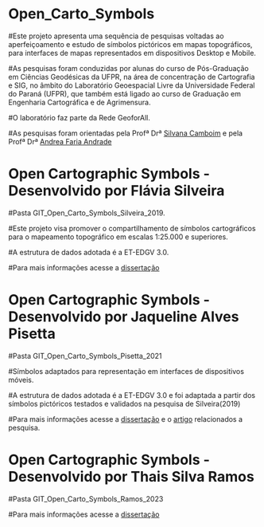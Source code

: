 # Open_Carto_Symbols

#Este projeto apresenta uma sequência de pesquisas voltadas ao aperfeiçoamento e estudo de símbolos pictóricos em mapas topográficos, para interfaces de mapas representados em dispositivos Desktop e Mobile.

#As pesquisas foram conduzidas por alunas do curso de Pós-Graduação em Ciências Geodésicas da UFPR, na área de concentração de Cartografia e SIG, no âmbito do Laboratório Geoespacial Livre da Universidade Federal do Paraná (UFPR), que também está ligado ao curso de Graduação em Engenharia Cartográfica e de Agrimensura.

#O laboratório faz parte da Rede GeoforAll. 

#As pesquisas foram orientadas pela Profª Drª [Silvana Camboim](https://buscatextual.cnpq.br/buscatextual/visualizacv.do?id=K4278513H7&tokenCaptchar=03AL8dmw-h9JoyaC1R306D6EoohN4Yx8LKI3X4CMLKEigG7oFu61Mbimez8Xg-iVH1FZPczUYABQMNRgW5YkX0jyhcmXtM3T-R-EfJXweb8YAYJuSHCc34dsnrqFh9T6XpbAs-LpEBW5zqp_UTWPpMKMIgSC5oGF8DbE6zH6bzenZ17ezxEZID-SOmHGwpdZ8CZkrw2VY_6oQ8Q1XjCRbsGUW_CqgTtM2jmg39YTNTy_SW8_uBNp4C8KHjnOuqB3JcBCBU4r6rd57dj9iSif1e7qaiPp472mARnQb_4cD2WKGW58LjyoirC71HXO2nWffi3XvMWjYYfglLD9muYsxW8nav2mRXbLKlkoYPS6C2CUj05OTmd0fcT9KF0F1aokAejE0J8Bhx9Et5Es5WBFbUQKyrWrO_8CGMLfdzu0kUY-o3sq5vZ-9ITjtGjb8iX8wqSzcXD0JNc3Rl2r-6PtMdNb9U4Ra1BMBrvaKNjLFJX6FzL6qq6lZ4PqWwBH8xIM1sGYChr-qdqWmDTClGAb9n4fPdlfPXdfIJpA50PndBfOKh7EQ4jgOHptVqBa7YIWXJu9n5qv1Gp6lwSLo8-JEUUAdYtpF_9HmTZGxx7XN9YwRZEI3ccQvcDV-f-88aXUXLxLqenxYjk5do) e pela Profª Drª [Andrea Faria Andrade](https://buscatextual.cnpq.br/buscatextual/visualizacv.do?id=K4769049D6&tokenCaptchar=03AL8dmw-kglgugVgCfnMtrbWMeaVpByDeKqP3mXnqzyEvuC99wCaskLjJMpKFwiuS-xJg0Sz1ZagokreHXsSWauCcyNuhAd1P5SvF3IzhxW9iFEE-j9DJVHs0eWUeRiNGoVrF0a6aY1LBhVPqhu24vwpUX-am3f2mBoSU_rCIAe8aAK8eMMtAM5z0TxAIM8vWmfQAa3TjKdSHm-6xG_Cvz_1KdP_n56g-qmsXlXd8cE0J3aE9j-_du4MsVx6atJ4XNkIWsL_7TXoiOm8rQz-cN0ssNpdVHjkmG6UfiubvbcxKMUvgfOcM_kI_nUiwT8kn65hGuE-IAG0sxctyGZ0XGFBmrR_NOr0mu9MWZXENqNH_CmB0d0d2DSBh7Knm0HAuog6UKLg64oqqrDzbsOhsGHzCujh-KAmWkGo02UizfOQnFYXQV1lTZhqv4pz0rIvArBEguIuW987PI4rc0C_bnVbl4gKj0I_VTLX8VFwrP1tskhJXHWmM9GR4NZX-Df2vPP8SdOzIoucBdxM7hKhG9XJpattMgFk3cNPE5HIXXVbvGcYBJyIO3_N3K21nild3RPOfPX0E-H9o8hbGnMDfURjmMHowWd4G64TIH8ltbYWKsUnsW838Wd2Hol_vPc7Xj07jgFb1vxk6)

# Open Cartographic Symbols - Desenvolvido por Flávia Silveira 

#Pasta GIT_Open_Carto_Symbols_Silveira_2019.

#Este projeto visa promover o compartilhamento de símbolos cartográficos para o mapeamento topográfico em escalas 1:25.000 e superiores.

#A estrutura de dados adotada é a ET-EDGV 3.0.

#Para mais informações acesse a [dissertação](https://acervodigital.ufpr.br/handle/1884/65793)

# Open Cartographic Symbols - Desenvolvido por Jaqueline Alves Pisetta

#Pasta GIT_Open_Carto_Symbols_Pisetta_2021

#Símbolos adaptados para representação em interfaces de dispositivos móveis.

#A estrutura de dados adotada é a ET-EDGV 3.0 e foi adaptada a partir dos símbolos pictóricos testados e validados na pesquisa de Silveira(2019)

#Para mais informações acesse a [dissertação](https://acervodigital.ufpr.br/handle/1884/72265) e o [artigo](https://doi.org/10.1080/23729333.2023.2207328) relacionados a pesquisa.

# Open Cartographic Symbols - Desenvolvido por Thais Silva Ramos

#Pasta GIT_Open_Carto_Symbols_Ramos_2023

#Para mais informações acesse a [dissertação](https://acervodigital.ufpr.br/handle/1884/82596)
